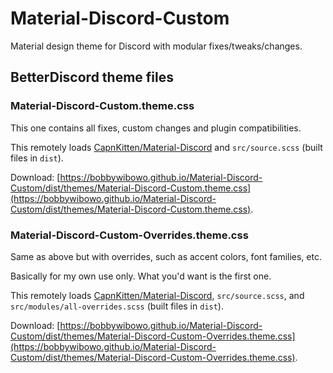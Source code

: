 # Material-Discord-Custom

Material design theme for Discord with modular fixes/tweaks/changes.

## BetterDiscord theme files

### Material-Discord-Custom.theme.css

This one contains all fixes, custom changes and plugin compatibilities.

This remotely loads [CapnKitten/Material-Discord](https://github.com/CapnKitten/Material-Discord) and `src/source.scss` (built files in `dist`).

Download: [https://bobbywibowo.github.io/Material-Discord-Custom/dist/themes/Material-Discord-Custom.theme.css](https://bobbywibowo.github.io/Material-Discord-Custom/dist/themes/Material-Discord-Custom.theme.css).

### Material-Discord-Custom-Overrides.theme.css

Same as above but with overrides, such as accent colors, font families, etc.

Basically for my own use only. What you'd want is the first one.

This remotely loads [CapnKitten/Material-Discord](https://github.com/CapnKitten/Material-Discord), `src/source.scss`, and `src/modules/all-overrides.scss` (built files in `dist`).

Download: [https://bobbywibowo.github.io/Material-Discord-Custom/dist/themes/Material-Discord-Custom-Overrides.theme.css](https://bobbywibowo.github.io/Material-Discord-Custom/dist/themes/Material-Discord-Custom-Overrides.theme.css).
